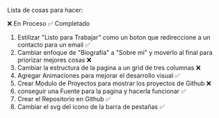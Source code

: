 Lista de cosas para hacer:

❌ En Proceso
✅ Completado

1. Estilizar "Listo para Trabajar" como un boton que redireccione a un contacto para un email ✅
2. Cambiar enfoque de "Biografia" a "Sobre mi" y moverlo al final para priorizar mejores cosas ❌
3. Cambiar la estructura de la pagina a un grid de tres columnas ❌
4. Agregar Animaciones para mejorar el desarrollo visual ✅
5. Crear Modulo de Proyectos para mostrar los proyectos de Github ❌
6. conseguir una Fuente para la pagina y hacerla funcionar ✅
7. Crear el Repositorio en Github ✅
8. Cambiar el svg del icono de la barra de pestañas ✅ 